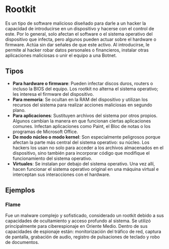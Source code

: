 # Rootkit

Es un tipo de software malicioso diseñado para darle a un hacker la capacidad de introducirse en un dispositivo y hacerse con el control de este. Por lo general, solo afectan el software o el sistema operativo del dispositivo que infecta, pero algunos pueden actuar sobre el hardware o firmware. Actúa sin dar señales de que este activo. Al introducirse, le permite al hacker robar datos personales o financieros, instalar otras aplicaciones maliciosas o unir el equipo a una Botnet.

## Tipos
- **Para hardware o firmware**: Pueden infectar discos duros, routers o incluso la BIOS del equipo. Los rootkit no alterna el sistema operativo; les interesa el firmware del dispositivo.
- **Para memoria**: Se ocultan en la RAM del dispositivo y utilizan los recursos del sistema para realizar acciones maliciosas en segundo plano.
- **Para aplicaciones**: Sustituyen archivos del sistema por otros propios. Algunos cambian la manera en que funcionan ciertas aplicaciones comunes. Infectan aplicaciones como Paint, el Bloc de notas o los programas de Microsoft Office.
- **De modo núcleo o modo kernel**: Son especialmente peligrosos porque afectan la parte más central del sistema operativo: su núcleo. Los hackers los usan no solo para acceder a los archivos almacenados en el dispositivo, sino también para incorporar código que modifique el funcionamiento del sistema operativo.
- **Virtuales**: Se instalan por debajo del sistema operativo. Una vez allí, hacen funcionar el sistema operativo original en una máquina virtual e interceptan sus interacciones con el hardware.

## Ejemplos

### Flame
Fue un malware complejo y sofisticado, considerado un rootkit debido a sus capacidades de ocultamiento y acceso profundo al sistema. Se utilizó principalmente para ciberespionaje en Oriente Medio. Dentro de sus capacidades de espionaje están: monitorización del tráfico de red, captura de pantalla, grabación de audio, registro de pulsaciones de teclado y robo de documentos.
